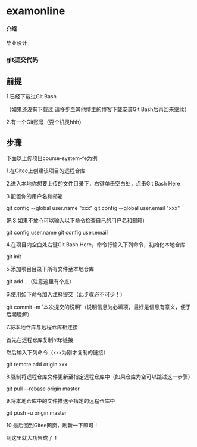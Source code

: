 # examonline

#### 介绍
毕业设计


### git提交代码

## 前提

1.已经下载过Git Bash

（如果还没有下载过,请移步至其他博主的博客下载安装Git Bash后再回来继续）

2.有一个Git账号（耍个机灵hhh）

## 步骤
下面以上传项目course-system-fe为例

1.在Gitee上创建该项目的远程仓库

2.进入本地你想要上传的文件目录下，右键单击空白处，点击Git Bash Here

3.配置你的用户名和邮箱

git config --global user.name "xxx"
git config --global user.email "xxx"

 (P.S.如果不放心可以输入以下命令检查自己的用户名和邮箱)

git config user.name
git config user.email

4.在项目内空白处右键Git Bash Here，命令行输入下列命令，初始化本地仓库

git init

5.添加项目目录下所有文件至本地仓库

git add .   （注意这里有个点）

6.使用如下命令加入注释提交（此步骤必不可少！）

git commit -m '本次提交的说明'（说明信息为必填项，最好是信息有意义，便于后期理解）

7.将本地仓库与远程仓库相连接

首先在远程仓库复制http链接

然后输入下列命令（xxx为刚才复制的链接）

git remote add origin xxx

8.强制将远程仓库文件更新至指定远程仓库中（如果仓库为空可以跳过这一步骤）

git pull --rebase origin master

9.将本地仓库中的文件推送至指定的远程仓库中

git push -u origin master

10.最后回到Gitee网页，刷新一下即可！

到这里就大功告成了！